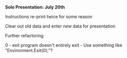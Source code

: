 **Solo Presentation: July 20th**


Instructions re-print twice for some reason


Clear out old data and enter new data for presentation


Further refactoring


0 - exit program doesn't entirely exit
    - Use something like "Environment.Exit(0);"?


